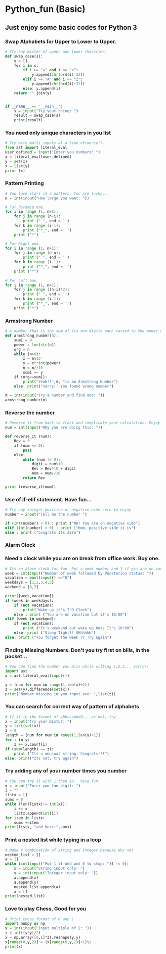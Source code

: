 # Python_fun (Basic)
## Just enjoy some basic codes for Python 3


### Swap Alphabets for Upper to Lower to Upper.
```python
# Try any mixter of upper and lower character.
def swap_case(s):
    y = []
    for i in s:
        if i >= "a" and i <= "z":
            y.append(chr(ord(i)-32))
        elif i >= "A" and i <= "Z":
            y.append(chr(ord(i)+32))
        else: y.append(i)
    return "".join(y)


if __name__ == '__main__':
    s = input("Try your thing: ")
    result = swap_case(s)
    print(result)
```


### You need only unique characters in you list
```python
# Try with multi inputs at a time ofcourse!!.
from ast import literal_eval
user_defined = input("Enter you numbers: ")
x = literal_eval(user_defined)
y = set(x)
x = list(y)
print (x)
```


### Pattern Printing
```python
# You love stars in a pattern. You are lucky...
n = int(input("How large you want: "))

# For Piramid one.
for i in range (1, n+1):
    for j in range (n-i):
        print (" ", end = '')
    for k in range (i-1):
        print ("*_", end = '')
    print ("*")

# For Right one.
for i in range (1, n+1):
    for j in range (n-n):
        print (" ", end = '')
    for k in range (i-1):
        print ("*_", end = '')
    print ("*")
    
# For Left one.
for i in range (1, n+1):
    for j in range ((n-i)*2):
        print (" ", end = '')
    for k in range (i-1):
        print ("*_", end = '')
    print ("*")
```


### Armstrong Number  
```python
# A number that is the sum of its own digits each raised to the power of the number of digits.
def armstrong_number(n):
    sum1 = 0
    power = len(str(n))
    org = n
    while (n>0):
        x = n%10
        y = x**int(power)
        n = n//10
        sum1 += y
    if (org==sum1):
        print("Yeah!!",m, "is an Armstrong Number")
    else: print("Sorry!! You found wrong number")
        
m = int(input("Try a number and find out: "))
armstrong_number(m)
```


### Reverse the number
```python
# Reverse it from back to front and complicate your calculation. Enjoy..
num = int(input("Why you are doing this: "))

def reverse_it (num):
    Rev = 0
    if (num <= 0):
        pass
    else:
        while (num != 0):
            digit = num%10
            Rev = Rev*10 + digit
            num = num//10
        return Rev

print (reverse_it(num))
```


### Use of if-elif statement. Have fun...
```python
# Try any integer positive or negative even zero to enjoy
number = input("Tell me the number ")

if (int(number) < 0) : print ("OH! You are on negative side")
elif (int(number) > 0) : print ("Hmm, positive side it is")
else : print ("Congrats Its Zero")
```


### Alarm Clock
### Need a clock while you are on break from office work. Buy one.
```python
# Its an alarm clock for fun. Put a week number and 1 if you are on vacation else 0
week = int(input("Number of week followed by Vacatation status: "))
vacation = bool(input() =="0")
weekdays = [1,2,3,4,5]
weekend = [6,7]

print([week,vacation])
if (week in weekdays):
    if (not vacation):
        print("Wake up it's 7'O Clock")
    else : print ("You are on vacation but it's 10:00")
elif (week in weekend):
    if (not vacation):
        print ("It's weekend but wake up boss It's 10:00")
    else: print ("Sleep Tight!! SHhhhhh")
else: print ("You forget the week ?? Try again")
```


### Finding Missing Numbers. Don't you try first on bills, in the pocket...
```python
# You can find the number you miss while writing 1,2,3... Sorry!!
import ast
x = ast.literal_eval(input())

y = [num for num in range(1,len(x)+1)]
z = set(y).difference(set(x))
print("Number missing in you input are: ",list(z))
```


### You can search for correct way of pattern of alphabets
```python
# If it in the formet of abbcccdddd... or not, try
x = input("Try your mixtur: ")
y = list(set(x))
z = 0
length = [num for num in range(1,len(y)+1)]
for i in y:
    z += x.count(i)
if (sum(length) == z):
    print ("Its a unusual string. Congrats!!!")
else: print("Its not, try again")
```


### Try adding any of your number times you number
```python
# You can try it with 1 then 10.. have fun
x = input("Enter you fun digit: ")
i = ""
listx = []
sumx = 0
while (len(listx)!= int(x)):
    i += x
    listx.append(int(i))
for item in listx:
    sumx +=item
print(listx, "and here:",sumx)
```


### Print a nested list while typing in a loop
```python
# Make a combination of string and integer because why not
nested_list = []
a = []
while (int(input("Put 1 if Add and 0 to stop: ")) != 0):
    x = input("String input only: ")
    y = int(input("Integer input only: "))
    a.append(x)
    a.append(y)
    nested_list.append(a)
    a = []
print(nested_list)
```


### Love to play Chess, Good for you
```python
# Print chess format of 0 and 1
import numpy as np
y = int(input("Input multiple of 2: "))
z = int((y*y)/2)
x = np.array([0,1]*z).reshape(y,y)
x[range(0,y,2)] = (x[range(0,y,2)]+1)%2
print(x)
```
